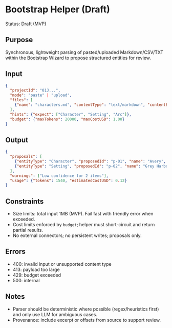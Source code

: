 # Bootstrap Helper (Draft)

Status: Draft (MVP)

## Purpose
Synchronous, lightweight parsing of pasted/uploaded Markdown/CSV/TXT within the Bootstrap Wizard to propose structured entities for review.

## Input
```json
{
  "projectId": "01J...",
  "mode": "paste" | "upload",
  "files": [
    {"name": "characters.md", "contentType": "text/markdown", "contentBase64": "..."}
  ],
  "hints": {"expect": ["Character", "Setting", "Arc"]},
  "budget": {"maxTokens": 20000, "maxCostUSD": 1.00}
}
```

## Output
```json
{
  "proposals": [
    {"entityType": "Character", "proposedId": "p-01", "name": "Avery", "archetype": "Protagonist", "bio": "...", "confidence": 0.92, "sourceExcerpt": "..."},
    {"entityType": "Setting", "proposedId": "p-02", "name": "Grey Harbor", "description": "...", "confidence": 0.87}
  ],
  "warnings": ["Low confidence for 2 items"],
  "usage": {"tokens": 1540, "estimatedCostUSD": 0.12}
}
```

## Constraints
- Size limits: total input 1MB (MVP). Fail fast with friendly error when exceeded.
- Cost limits enforced by `budget`; helper must short-circuit and return partial results.
- No external connectors; no persistent writes; proposals only.

## Errors
- 400: invalid input or unsupported content type
- 413: payload too large
- 429: budget exceeded
- 500: internal

## Notes
- Parser should be deterministic where possible (regex/heuristics first) and only use LLM for ambiguous cases.
- Provenance: include excerpt or offsets from source to support review.

